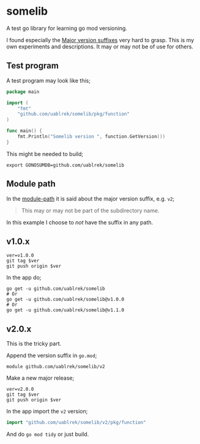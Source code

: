 # somelib

A test go library for learning go mod versioning.

I found especially the [Major version
suffixes](https://golang.org/ref/mod#major-version-suffixes) very hard
to grasp. This is my own experiments and descriptions. It may or may
not be of use for others.

## Test program

A test program may look like this;

```go
package main

import (
	"fmt"
	"github.com/uablrek/somelib/pkg/function"
)

func main() {
	fmt.Println("Somelib version ", function.GetVersion())
}
```

This might be needed to build;
```
export GONOSUMDB=github.com/uablrek/somelib
```

## Module path

In the [module-path](https://golang.org/ref/mod#module-path) it is
said about the major version suffix, e.g. `v2`;

> This may or may not be part of the subdirectory name.

In this example I choose to *not* have the suffix in any path.


## v1.0.x

```
ver=v1.0.0
git tag $ver
git push origin $ver
```

In the app do;
```
go get -u github.com/uablrek/somelib
# Or
go get -u github.com/uablrek/somelib@v1.0.0
# Or
go get -u github.com/uablrek/somelib@v1.1.0
```

## v2.0.x

This is the tricky part.

Append the version suffix in `go.mod`;

```
module github.com/uablrek/somelib/v2
```

Make a new major release;
```
ver=v2.0.0
git tag $ver
git push origin $ver
```

In the app import the `v2` version;
```go
import "github.com/uablrek/somelib/v2/pkg/function"
```

And do `go mod tidy` or just build.

